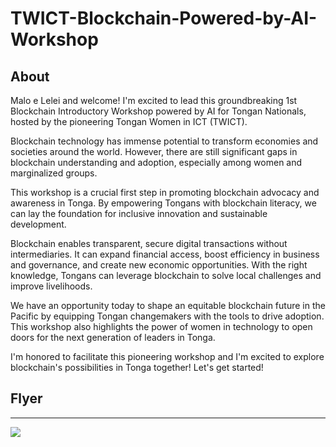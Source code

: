 # TWICT-Blockchain-Powered-by-AI-Workshop

## About

Malo e Lelei and welcome! I'm excited to lead this groundbreaking 1st Blockchain Introductory Workshop powered by AI for Tongan Nationals, hosted by the pioneering Tongan Women in ICT (TWICT).

Blockchain technology has immense potential to transform economies and societies around the world. However, there are still significant gaps in blockchain understanding and adoption, especially among women and marginalized groups.

This workshop is a crucial first step in promoting blockchain advocacy and awareness in Tonga. By empowering Tongans with blockchain literacy, we can lay the foundation for inclusive innovation and sustainable development.

Blockchain enables transparent, secure digital transactions without intermediaries. It can expand financial access, boost efficiency in business and governance, and create new economic opportunities. With the right knowledge, Tongans can leverage blockchain to solve local challenges and improve livelihoods.

We have an opportunity today to shape an equitable blockchain future in the Pacific by equipping Tongan changemakers with the tools to drive adoption. This workshop also highlights the power of women in technology to open doors for the next generation of leaders in Tonga.

I'm honored to facilitate this pioneering workshop and I'm excited to explore blockchain's possibilities in Tonga together! Let's get started!

## Flyer
---
![](https://github.com/FidelChe/TWICT-Blockchain-Powered-by-AI-Workshop/files/flyer.jpg)

